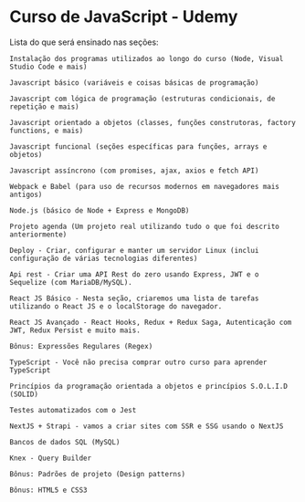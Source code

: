 # Curso de JavaScript - Udemy

Lista do que será ensinado nas seções:

    Instalação dos programas utilizados ao longo do curso (Node, Visual Studio Code e mais)

    Javascript básico (variáveis e coisas básicas de programação)

    Javascript com lógica de programação (estruturas condicionais, de repetição e mais)

    Javascript orientado a objetos (classes, funções construtoras, factory functions, e mais)

    Javascript funcional (seções específicas para funções, arrays e objetos)

    Javascript assíncrono (com promises, ajax, axios e fetch API)

    Webpack e Babel (para uso de recursos modernos em navegadores mais antigos)

    Node.js (básico de Node + Express e MongoDB)

    Projeto agenda (Um projeto real utilizando tudo o que foi descrito anteriormente)

    Deploy - Criar, configurar e manter um servidor Linux (inclui configuração de várias tecnologias diferentes)

    Api rest - Criar uma API Rest do zero usando Express, JWT e o Sequelize (com MariaDB/MySQL).

    React JS Básico - Nesta seção, criaremos uma lista de tarefas utilizando o React JS e o localStorage do navegador.

    React JS Avançado - React Hooks, Redux + Redux Saga, Autenticação com JWT, Redux Persist e muito mais.

    Bônus: Expressões Regulares (Regex)

    TypeScript - Você não precisa comprar outro curso para aprender TypeScript

    Princípios da programação orientada a objetos e princípios S.O.L.I.D (SOLID)

    Testes automatizados com o Jest

    NextJS + Strapi - vamos a criar sites com SSR e SSG usando o NextJS

    Bancos de dados SQL (MySQL)

    Knex - Query Builder

    Bônus: Padrões de projeto (Design patterns)

    Bônus: HTML5 e CSS3



